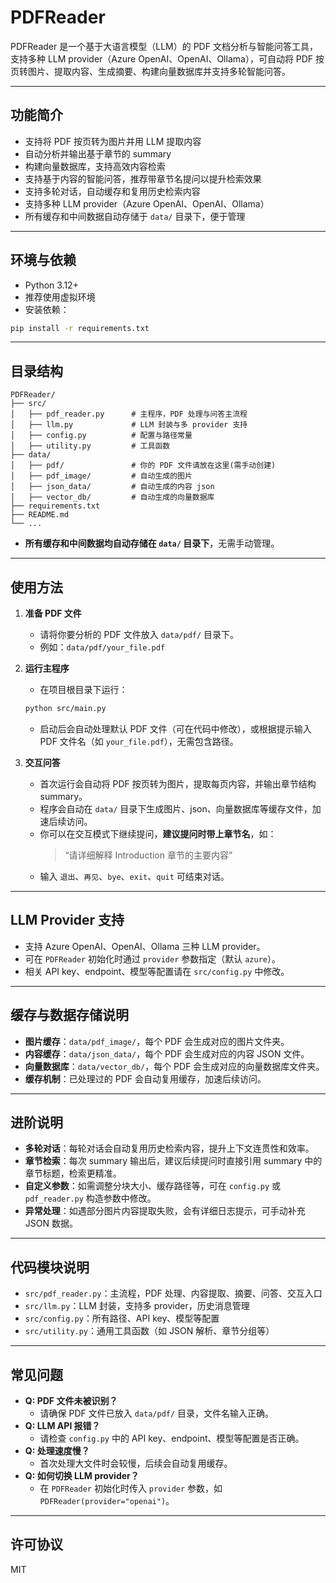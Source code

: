 # PDFReader

PDFReader 是一个基于大语言模型（LLM）的 PDF 文档分析与智能问答工具，支持多种 LLM provider（Azure OpenAI、OpenAI、Ollama），可自动将 PDF 按页转图片、提取内容、生成摘要、构建向量数据库并支持多轮智能问答。

---

## 功能简介

- 支持将 PDF 按页转为图片并用 LLM 提取内容
- 自动分析并输出基于章节的 summary
- 构建向量数据库，支持高效内容检索
- 支持基于内容的智能问答，推荐带章节名提问以提升检索效果
- 支持多轮对话，自动缓存和复用历史检索内容
- 支持多种 LLM provider（Azure OpenAI、OpenAI、Ollama）
- 所有缓存和中间数据自动存储于 `data/` 目录下，便于管理

---

## 环境与依赖

- Python 3.12+
- 推荐使用虚拟环境
- 安装依赖：

```bash
pip install -r requirements.txt
```

---

## 目录结构

```
PDFReader/
├── src/
│   ├── pdf_reader.py      # 主程序，PDF 处理与问答主流程
│   ├── llm.py             # LLM 封装与多 provider 支持
│   ├── config.py          # 配置与路径常量
│   ├── utility.py         # 工具函数
├── data/
│   ├── pdf/               # 你的 PDF 文件请放在这里(需手动创建)
│   ├── pdf_image/         # 自动生成的图片
│   ├── json_data/         # 自动生成的内容 json
│   ├── vector_db/         # 自动生成的向量数据库
├── requirements.txt
├── README.md
└── ...
```

- **所有缓存和中间数据均自动存储在 `data/` 目录下**，无需手动管理。

---

## 使用方法

1. **准备 PDF 文件**
   - 请将你要分析的 PDF 文件放入 `data/pdf/` 目录下。
   - 例如：`data/pdf/your_file.pdf`

2. **运行主程序**
   - 在项目根目录下运行：
   ```bash
   python src/main.py
   ```
   - 启动后会自动处理默认 PDF 文件（可在代码中修改），或根据提示输入 PDF 文件名（如 `your_file.pdf`），无需包含路径。

3. **交互问答**
   - 首次运行会自动将 PDF 按页转为图片，提取每页内容，并输出章节结构 summary。
   - 程序会自动在 `data/` 目录下生成图片、json、向量数据库等缓存文件，加速后续访问。
   - 你可以在交互模式下继续提问，**建议提问时带上章节名**，如：
     > “请详细解释 Introduction 章节的主要内容”
   - 输入 `退出`、`再见`、`bye`、`exit`、`quit` 可结束对话。

---

## LLM Provider 支持

- 支持 Azure OpenAI、OpenAI、Ollama 三种 LLM provider。
- 可在 `PDFReader` 初始化时通过 `provider` 参数指定（默认 `azure`）。
- 相关 API key、endpoint、模型等配置请在 `src/config.py` 中修改。

---

## 缓存与数据存储说明

- **图片缓存**：`data/pdf_image/`，每个 PDF 会生成对应的图片文件夹。
- **内容缓存**：`data/json_data/`，每个 PDF 会生成对应的内容 JSON 文件。
- **向量数据库**：`data/vector_db/`，每个 PDF 会生成对应的向量数据库文件夹。
- **缓存机制**：已处理过的 PDF 会自动复用缓存，加速后续访问。

---

## 进阶说明

- **多轮对话**：每轮对话会自动复用历史检索内容，提升上下文连贯性和效率。
- **章节检索**：每次 summary 输出后，建议后续提问时直接引用 summary 中的章节标题，检索更精准。
- **自定义参数**：如需调整分块大小、缓存路径等，可在 `config.py` 或 `pdf_reader.py` 构造参数中修改。
- **异常处理**：如遇部分图片内容提取失败，会有详细日志提示，可手动补充 JSON 数据。

---

## 代码模块说明

- `src/pdf_reader.py`：主流程，PDF 处理、内容提取、摘要、问答、交互入口
- `src/llm.py`：LLM 封装，支持多 provider，历史消息管理
- `src/config.py`：所有路径、API key、模型等配置
- `src/utility.py`：通用工具函数（如 JSON 解析、章节分组等）

---

## 常见问题

- **Q: PDF 文件未被识别？**
  - 请确保 PDF 文件已放入 `data/pdf/` 目录，文件名输入正确。
- **Q: LLM API 报错？**
  - 请检查 `config.py` 中的 API key、endpoint、模型等配置是否正确。
- **Q: 处理速度慢？**
  - 首次处理大文件时会较慢，后续会自动复用缓存。
- **Q: 如何切换 LLM provider？**
  - 在 `PDFReader` 初始化时传入 `provider` 参数，如 `PDFReader(provider="openai")`。

---

## 许可协议

MIT 